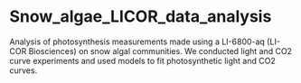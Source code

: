 # Snow_algae_LICOR_data_analysis
Analysis of photosynthesis measurements made using a LI-6800-aq (LI-COR Biosciences) on snow algal communities. We conducted light and CO2 curve experiments and used models to fit photosynthetic light and CO2 curves.
